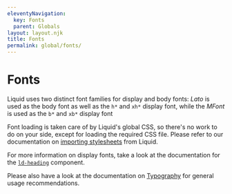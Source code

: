 ```yaml
---
eleventyNavigation:
  key: Fonts
  parent: Globals
layout: layout.njk
title: Fonts
permalink: global/fonts/
---
```


# Fonts

Liquid uses two distinct font families for display and body fonts: _Lato_ is used as the body font as well as the `h*` and `xh*` display font, while the _MFont_ is used as the `b*` and `xb*` display font 

Font loading is taken care of by Liquid's global CSS, so there's no work to do on your side, except for loading the required CSS file. Please refer to our documentation on [importing stylesheets](http://localhost:8080/#import-stylesheets) from Liquid.

For more information on display fonts, take a look at the documentation for the [`ld-heading`](/components/ld-heading/) component.

Please also have a look at the documentation on [Typography](/global/typography/) for general usage recommendations.
